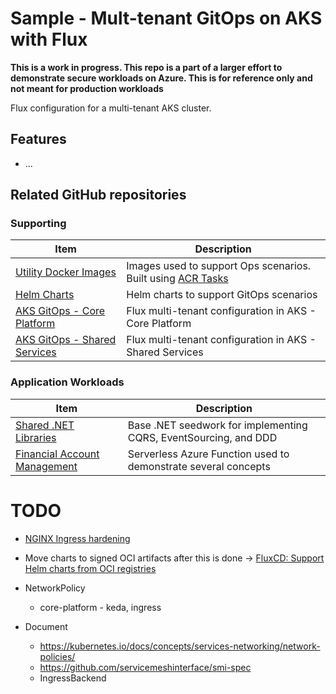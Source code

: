 # Sample - Mult-tenant GitOps on AKS with Flux
**This is a work in progress. This repo is a part of a larger effort to demonstrate secure workloads on Azure. This is for reference only and not meant for production workloads**

Flux configuration for a multi-tenant AKS cluster.


## Features
* ...

## Related GitHub repositories

### Supporting
|Item|Description|
|----|-----|
|[Utility Docker Images](https://github.com/colincmac/oink-docker-images)|Images used to support Ops scenarios. Built using [ACR Tasks](https://docs.microsoft.com/en-us/azure/container-registry/container-registry-tasks-overview)|
|[Helm Charts](https://github.com/colincmac/oink-helm-charts)|Helm charts to support GitOps scenarios|
|[AKS GitOps - Core Platform](https://github.com/colincmac/aks-lz-manifests)|Flux multi-tenant configuration in AKS - Core Platform|
|[AKS GitOps - Shared Services](https://github.com/colincmac/aks-lz-shared-services-manifests)|Flux multi-tenant configuration in AKS - Shared Services|

### Application Workloads
|Item|Description|
|----|-----|
|[Shared .NET Libraries](https://github.com/colincmac/oink-core-dotnet)|Base .NET seedwork for implementing CQRS, EventSourcing, and DDD|
|[Financial Account Management](https://github.com/colincmac/oink-financial-account-mgmt)|Serverless Azure Function used to demonstrate several concepts|


# TODO

- [NGINX Ingress hardening](https://kubernetes.github.io/ingress-nginx/deploy/hardening-guide/)
- Move charts to signed OCI artifacts after this is done -> [FluxCD: Support Helm charts from OCI registries](https://github.com/fluxcd/source-controller/issues/124)
- NetworkPolicy
  - core-platform - keda, ingress

- Document
  - <https://kubernetes.io/docs/concepts/services-networking/network-policies/>
  - <https://github.com/servicemeshinterface/smi-spec>
  - IngressBackend
